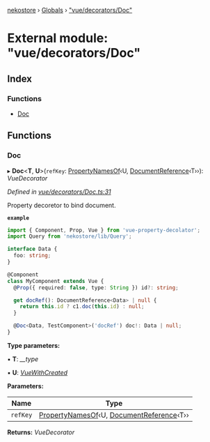 [nekostore](../README.md) › [Globals](../globals.md) › ["vue/decorators/Doc"](_vue_decorators_doc_.md)

# External module: "vue/decorators/Doc"

## Index

### Functions

* [Doc](_vue_decorators_doc_.md#doc)

## Functions

###  Doc

▸ **Doc**<**T**, **U**>(`refKey`: [PropertyNamesOf](_vue_decorators_utilities_.md#propertynamesof)‹U, [DocumentReference](../interfaces/_documentreference_.documentreference.md)‹T››): *VueDecorator*

*Defined in [vue/decorators/Doc.ts:31](https://github.com/esnya/nekostore/blob/master/src/vue/decorators/Doc.ts#L31)*

Property decoretor to bind document.

**`example`** 
```ts
import { Component, Prop, Vue } from 'vue-property-decolator';
import Query from 'nekostore/lib/Query';

interface Data {
  foo: string;
}

@Component
class MyComponent extends Vue {
  @Prop({ required: false, type: String }) id?: string;

  get docRef(): DocumentReference<Data> | null {
    return this.id ? c1.doc(this.id) : null;
  }

  @Doc<Data, TestComponent>('docRef') doc!: Data | null;
}
```

**Type parameters:**

▪ **T**: *__type*

▪ **U**: *[VueWithCreated](../interfaces/_vue_decorators_utilities_.vuewithcreated.md)*

**Parameters:**

Name | Type |
------ | ------ |
`refKey` | [PropertyNamesOf](_vue_decorators_utilities_.md#propertynamesof)‹U, [DocumentReference](../interfaces/_documentreference_.documentreference.md)‹T›› |

**Returns:** *VueDecorator*

